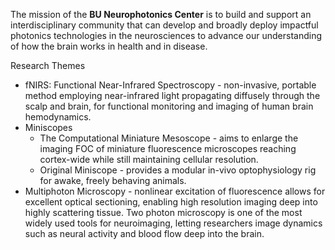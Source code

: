 The mission of the **BU Neurophotonics Center** is to build and support an interdisciplinary community that can develop and broadly deploy impactful photonics technologies in the neurosciences to advance our understanding of how the brain works in health and in disease.

Research Themes
* fNIRS: Functional Near-Infrared Spectroscopy - non-invasive, portable method employing near-infrared light propagating diffusely through the scalp and brain, for functional monitoring and imaging of human brain hemodynamics.
* Miniscopes
	* The Computational Miniature Mesoscope - aims to enlarge the imaging FOC of miniature fluorescence microscopes reaching cortex-wide while still maintaining cellular resolution.
	* Original Miniscope - provides a modular in-vivo optophysiology rig for awake, freely behaving animals.
* Multiphoton Microscopy - nonlinear excitation of fluorescence allows for excellent optical sectioning, enabling high resolution imaging deep into highly scattering tissue. Two photon microscopy is one of the most widely used tools for neuroimaging, letting researchers image dynamics such as neural activity and blood flow deep into the brain.